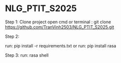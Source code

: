 ﻿# NLG_PTIT_S2025
Step 1: 
Clone project
open cmd or terminal : git clone https://github.com/TranVinh2503/NLG_PTIT_S2025.git

Step 2:

run: pip install -r requirements.txt
or run: pip install rasa

Step 3: 
run: rasa shell
